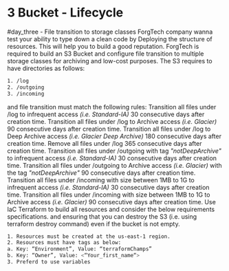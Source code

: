 # 3 Bucket - Lifecycle
#day_three - File transition to storage classes
ForgTech company wanna test your ability to type down a clean code by Deploying the structure of resources. This will help you
to build a good reputation.
ForgTech is required to build an S3 Bucket and configure file transition to multiple storage classes for archiving and low-cost purposes.
The S3 requires to have directories as follows:
```bash
1. /log
2. /outgoing
3. /incoming
```
and file transition must match the following rules:
Transition all files under /log to infrequent access *(i.e. Standard-IA)* 30 consecutive days after creation time.
Transition all files under /log to Archive access *(i.e. Glacier)* 90 consecutive days after creation time.
Transition all files under /log to Deep Archive access *(i.e. Glacier Deep Archive)* 180 consecutive days after creation time.
Remove all files under /log 365 consecutive days after creation time.
Transition all files under /outgoing with tag *"notDeepArchive"* to infrequent access *(i.e. Standard-IA)* 30 consecutive days after creation
time.
Transition all files under /outgoing to Archive access *(i.e. Glacier)* with the tag *"notDeepArchive"* 90 consecutive days after creation time.
Transition all files under /incoming with size between 1MB to 1G to infrequent access *(i.e. Standard-IA)* 30 consecutive days after
creation time.
Transition all files under /incoming with size between 1MB to 1G to Archive access *(i.e. Glacier)* 90 consecutive days after creation time.
Use IaC Terraform to build all resources and consider the below requirements specifications. and ensuring that you can destroy the S3 (i.e.
using terraform destroy command) even if the bucket is not empty.
```bash
1. Resources must be created at the us-east-1 region.
2. Resources must have tags as below:
a. Key: “Environment”, Value: “terraformChamps”
b. Key: “Owner”, Value: <“Your_first_name“>
3. Preferd to use variables
```
